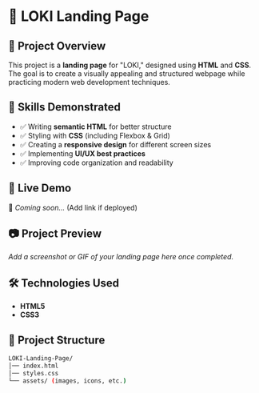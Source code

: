 # 🌟 LOKI Landing Page

## 📌 Project Overview  
This project is a **landing page** for "LOKI," designed using **HTML** and **CSS**. The goal is to create a visually appealing and structured webpage while practicing modern web development techniques.

## 🎯 Skills Demonstrated  
- ✅ Writing **semantic HTML** for better structure  
- ✅ Styling with **CSS** (including Flexbox & Grid)  
- ✅ Creating a **responsive design** for different screen sizes  
- ✅ Implementing **UI/UX best practices**  
- ✅ Improving code organization and readability  

## 🚀 Live Demo  
🔗 _Coming soon..._ (Add link if deployed)  

## 📷 Project Preview  
_Add a screenshot or GIF of your landing page here once completed._

## 🛠️ Technologies Used  
- **HTML5**  
- **CSS3**  

## 📂 Project Structure  
```bash
LOKI-Landing-Page/
│── index.html
│── styles.css
└── assets/ (images, icons, etc.)
